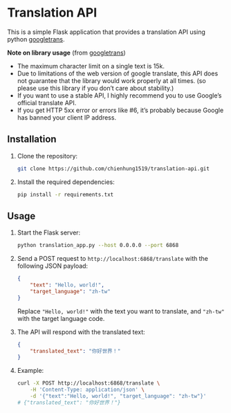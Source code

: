 # Translation API

This is a simple Flask application that provides a translation API using python [googletrans](https://py-googletrans.readthedocs.io/en/latest/).

**Note on library usage** (from [googletrans](https://py-googletrans.readthedocs.io/en/latest/))
* The maximum character limit on a single text is 15k.
* Due to limitations of the web version of google translate, this API does not guarantee that the library would work properly at all times. (so please use this library if you don’t care about stability.)
* If you want to use a stable API, I highly recommend you to use Google’s official translate API.
* If you get HTTP 5xx error or errors like #6, it’s probably because Google has banned your client IP address.

## Installation

1. Clone the repository:

    ```bash
    git clone https://github.com/chienhung1519/translation-api.git
    ```

2. Install the required dependencies:

    ```bash
    pip install -r requirements.txt
    ```

## Usage

1. Start the Flask server:

    ```bash
    python translation_app.py --host 0.0.0.0 --port 6868
    ```

2. Send a POST request to `http://localhost:6868/translate` with the following JSON payload:

    ```json
    {
        "text": "Hello, world!",
        "target_language": "zh-tw"
    }
    ```

    Replace `"Hello, world!"` with the text you want to translate, and `"zh-tw"` with the target language code.

3. The API will respond with the translated text:

    ```json
    {
        "translated_text": "你好世界！"
    }
    ```

4. Example:

    ```bash
    curl -X POST http://localhost:6868/translate \
        -H 'Content-Type: application/json' \
        -d '{"text":"Hello, world!", "target_language": "zh-tw"}'
    # {"translated_text": "你好世界！"}
    ```